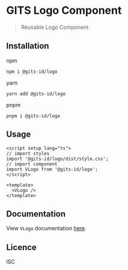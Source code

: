 # GITS Logo Component

> Reusable Logo Component

## Installation

npm

```
npm i @gits-id/logo
```

yarn

```
yarn add @gits-id/logo
```

pnpm

```
pnpm i @gits-id/logo
```

## Usage

```vue
<script setup lang="ts">
// import styles
import '@gits-id/logo/dist/style.css';
// import component
import VLogo from '@gits-id/logo';
</script>

<template>
  <VLogo />
</template>
```

## Documentation

View `VLogo` documentation [here](https://gits-ui.web.app/?path=/story/components-logo--default).

## Licence

ISC

